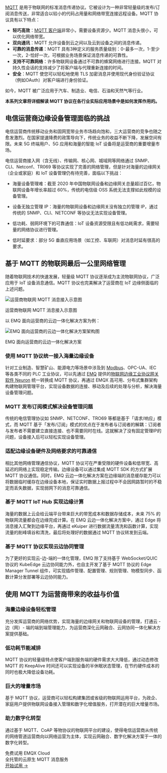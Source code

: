 [MQTT](https://www.emqx.com/zh/mqtt-guide) 是用于物联网的标准消息传递协议。它被设计为一种非常轻量级的发布/订阅消息传送，非常适合以较小的代码占用量和网络带宽连接远程设备。MQTT 协议具有以下特点：

- **轻巧高效**：[MQTT 客户端](https://www.emqx.com/zh/blog/introduction-to-the-commonly-used-mqtt-client-library)非常小，需要设备资源少。MQTT 消息头很小，可以优化网络带宽。
- **双向通讯**：MQTT 允许设备到云之间以及云到设备之间的消息传递。
- **可靠的消息传递**：MQTT 具有3种定义的服务质量级别：0-最多一次，1-至少一次，2-恰好一次，可根据业务场景保证消息传递的可靠性。
- **支持不可靠网络**：许多物联网设备通过不可靠的蜂窝网络进行连接。MQTT 对持久性会话的支持减少了将客户端与代理重新连接的时间。
- **安全**：MQTT 使您可以轻松地使用 TLS 加密消息并使用现代身份验证协议（例如OAuth）对客户端进行身份验证。

如今，MQTT 被广泛应用于汽车、制造业、电信、石油和天然气等行业。

**本系列文章将详细解读 MQTT 协议在各行业实际应用场景中是如何发挥作用的。**



## 电信运营商边缘设备管理面临的挑战

电信运营商传统移动业务和固网宽带业务市场趋向饱和，三大运营商的竞争也随之愈发激烈。在国家提速降费的政策导向下，传统业务的收益不断下降，发展空间有限。未来 5G 终端用户、5G 应用和海量的智能 IoT 设备将是运营商的重要增量市场。

电信运营商接入网（含无线）、传输网、核心网、城域网等网络通过 SNMP、CLI、Netconf、TR069 等协议实现了完善的网络管理，但是针对海量的边缘网关（企业或家庭）和 IoT 设备管理仍有待完善，面临以下挑战：

- 海量设备管理难：截至 2020 年中国物联网设备和边缘网关总量超过百亿，物联网设备年增长率超过 60%，传统的电信级 OSS 系统无法支撑如此规模的设备管理。

- 设备无独立管理 IP：海量的物联网设备和边缘网关没有独立的管理 IP，通过传统的 SNMP、CLI、NETCONF 等协议无法实现设备管理。

- 低功耗、弱网环境下的可靠通信：IoT 设备资源受限且有低功耗需求，需要轻量的网络协议进行管理。

- 低时延要求：部分 5G 垂直应用场景（如工控、车联网）对消息时延有很高的要求。

  

## 基于 MQTT 的物联网最后一公里网络管理

随着物联网技术的快速发展，轻量级 MQTT 协议逐渐成为主流物联网协议，广泛应用于 IoT 设备消息通信。MQTT 协议也完美解决了运营商在 IoT 边缘侧面临的上述问题。

![运营商物联网 MQTT 消息接入示意图](https://assets.emqx.com/images/790ad5d50e7d30156e86259cbebc71f9.png)

运营商物联网 MQTT 消息接入示意图

以 EMQ 面向运营商的云边一体化解决方案为例：

![EMQ 面向运营商的云边一体化解决方案架构图](https://assets.emqx.com/images/9f50714ed3b3de5d9db4b640f20840c2.png)

EMQ 面向运营商的云边一体化解决方案

### 使用 MQTT 协议统一接入海量边缘设备

针对工业制造、智慧矿山、能源电力等场景中涉及到 [Modbus](https://www.emqx.com/zh/blog/modbus-protocol-the-grandfather-of-iot-communication)、OPC-UA、IEC 等各类不同的 PLC 工业协议，可以先通过 [EMQ](https://www.emqx.com/zh) 提供的[物联网边缘工业协议网关软件 Neuron](https://www.emqx.com/zh/products/neuronex) 统一转换成 MQTT 协议，再通过 EMQX 高可用、分布式集群架构构建物联网管理平台，实现设备数据的连接、移动及后续的处理与分析，解决海量设备管理问题。

### MQTT 发布订阅模式解决设备管理问题

传统的电信管理协议如 SNMP、NETCONF、TRO69 等都是基于「请求/响应」模式，而 MQTT  基于「发布/订阅」模式的优点在于发布者与订阅者的解耦：订阅者与发布者不需要建立直接连接、也不需要同时在线。这就解决了没有固定管理IP的问题，设备接入后可以轻松实现设备管理。

### 适配边缘设备硬件及网络要求的可靠通信

相比其他网络管理通信协议，MQTT 协议可在严重受限的硬件设备和低带宽、高延迟的网络上实现稳定传输。边缘设备可以通过集成 MQTT SDK 的方式扩展 MQTT  协议通信。同时，EMQ  云边一体化解决方案在边缘端的消息缓存能力可以将数据临时缓存在边缘设备本地，保证实时数据上报过程中不会因网路暂时的不稳定而丢失数据，实现弱网下的消息可靠通信。

### 基于 MQTT IoT Hub 实现边缘计算

海量的数据上云会给云端平台带来巨大的带宽成本和数据存储成本，未来 75% 的物联网流量都会在边缘完成计算。在 EMQ 云边一体化解决方案中，通过 Edge 将消息接入汇聚到边缘平台，再通过 eKuiper  进行数据流量清洗和函数计算，实现流量的削峰填谷和清洗，最后将处理好的数据通过 MQTT 协议转发到云端。

### 基于 MQTT 协议实现云边协同管理

为了更好的实现云-边-端的一体化管理，EMQ 除了支持基于 WebSocket/QUIC 协议的 KubeEdge 云边协同能力外，也自主开发了基于 MQTT 协议的 Edge  Manager Tunnel 组件，可实现插件管理、配置管理、规则管理、物模型同步、函数计算分发部署等云边协同能力。



## 使用 MQTT 为运营商带来的收益与价值

### 海量边缘设备轻松管理

充分发挥运营商的网络优势，实现海量的边缘网关和物联网设备的管理，打通云 - 边（网）- 端的端到端管理能力，为运营商深化云网融合、云网协同一体化解决方案提供基础。

### 低功耗节能减排

MQTT 协议的轻量级特点使客户端到服务端的硬件需求大大降低，通过动态修改 MQTT 的 KeepAlive 时间还可以实现设备的半休眠状态管理，在节约硬件成本的同时也极大降低设备功耗。

### 巨大的增量市场

基于 MQTT 协议，运营商可以轻松构建集团或省级的物联网运用平台，为政企、家庭用户提供物联网设备接入管理和数字化增值服务，打开潜在的巨大增量市场。

### 助力数字化转型

通过基于 MQTT、CoAP 等物协议的物联网平台的建设，使得电信运营商从传统的网络管道运营商向以网络运营为主体，实现云网融合、数字化解决方案于一体的数字化转型。



<section class="promotion">
    <div>
        免费试用 EMQX Cloud
        <div class="is-size-14 is-text-normal has-text-weight-normal">全托管的云原生 MQTT 消息服务</div>
    </div>
    <a href="https://accounts-zh.emqx.com/signup?continue=https://cloud.emqx.com/console/deployments/0?oper=new" class="button is-gradient px-5">开始试用 →</a >
</section>
